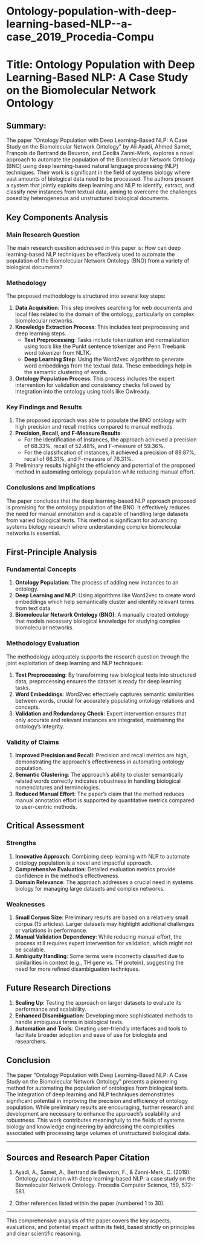 # Ontology-population-with-deep-learning-based-NLP--a-case_2019_Procedia-Compu

# Title: Ontology Population with Deep Learning-Based NLP: A Case Study on the Biomolecular Network Ontology

## Summary:
The paper "Ontology Population with Deep Learning-Based NLP: A Case Study on the Biomolecular Network Ontology" by Ali Ayadi, Ahmed Samet, François de Bertrand de Beuvron, and Cecilia Zanni-Merk, explores a novel approach to automate the population of the Biomolecular Network Ontology (BNO) using deep learning-based natural language processing (NLP) techniques. Their work is significant in the field of systems biology where vast amounts of biological data need to be processed. The authors present a system that jointly exploits deep learning and NLP to identify, extract, and classify new instances from textual data, aiming to overcome the challenges posed by heterogeneous and unstructured biological documents.

## Key Components Analysis

### Main Research Question
The main research question addressed in this paper is: How can deep learning-based NLP techniques be effectively used to automate the population of the Biomolecular Network Ontology (BNO) from a variety of biological documents?

### Methodology
The proposed methodology is structured into several key steps:

1. **Data Acquisition**: This step involves searching for web documents and local files related to the domain of the ontology, particularly on complex biomolecular networks.
2. **Knowledge Extraction Process**: This includes text preprocessing and deep learning steps.
   - **Text Preprocessing**: Tasks include tokenization and normalization using tools like the Punkt sentence tokenizer and Penn Treebank word tokenizer from NLTK.
   - **Deep Learning Step**: Using the Word2vec algorithm to generate word embeddings from the textual data. These embeddings help in the semantic clustering of words.
3. **Ontology Population Process**: This process includes the expert intervention for validation and consistency checks followed by integration into the ontology using tools like Owlready.

### Key Findings and Results
1. The proposed approach was able to populate the BNO ontology with high precision and recall metrics compared to manual methods.
2. **Precision, Recall, and F-Measure Results**:
   - For the identification of instances, the approach achieved a precision of 68.33%, recall of 52.48%, and F-measure of 59.36%.
   - For the classification of instances, it achieved a precision of 89.87%, recall of 66.31%, and F-measure of 76.31%.
3. Preliminary results highlight the efficiency and potential of the proposed method in automating ontology population while reducing manual effort.

### Conclusions and Implications
The paper concludes that the deep learning-based NLP approach proposed is promising for the ontology population of the BNO. It effectively reduces the need for manual annotation and is capable of handling large datasets from varied biological texts. This method is significant for advancing systems biology research where understanding complex biomolecular networks is essential.

## First-Principle Analysis

### Fundamental Concepts
1. **Ontology Population**: The process of adding new instances to an ontology.
2. **Deep Learning and NLP**: Using algorithms like Word2vec to create word embeddings which help semantically cluster and identify relevant terms from text data.
3. **Biomolecular Network Ontology (BNO)**: A manually created ontology that models necessary biological knowledge for studying complex biomolecular networks.

### Methodology Evaluation
The methodology adequately supports the research question through the joint exploitation of deep learning and NLP techniques:
1. **Text Preprocessing**: By transforming raw biological texts into structured data, preprocessing ensures the dataset is ready for deep learning tasks.
2. **Word Embeddings**: Word2vec effectively captures semantic similarities between words, crucial for accurately populating ontology relations and concepts.
3. **Validation and Redundancy Check**: Expert intervention ensures that only accurate and relevant instances are integrated, maintaining the ontology’s integrity.

### Validity of Claims
1. **Improved Precision and Recall**: Precision and recall metrics are high, demonstrating the approach's effectiveness in automating ontology population.
2. **Semantic Clustering**: The approach’s ability to cluster semantically related words correctly indicates robustness in handling biological nomenclatures and terminologies.
3. **Reduced Manual Effort**: The paper’s claim that the method reduces manual annotation effort is supported by quantitative metrics compared to user-centric methods.

## Critical Assessment

### Strengths
1. **Innovative Approach**: Combining deep learning with NLP to automate ontology population is a novel and impactful approach.
2. **Comprehensive Evaluation**: Detailed evaluation metrics provide confidence in the method’s effectiveness.
3. **Domain Relevance**: The approach addresses a crucial need in systems biology for managing large datasets and complex networks.

### Weaknesses
1. **Small Corpus Size**: Preliminary results are based on a relatively small corpus (15 articles). Larger datasets may highlight additional challenges or variations in performance.
2. **Manual Validation Dependency**: While reducing manual effort, the process still requires expert intervention for validation, which might not be scalable.
3. **Ambiguity Handling**: Some terms were incorrectly classified due to similarities in context (e.g., TH gene vs. TH protein), suggesting the need for more refined disambiguation techniques.

## Future Research Directions
1. **Scaling Up**: Testing the approach on larger datasets to evaluate its performance and scalability.
2. **Enhanced Disambiguation**: Developing more sophisticated methods to handle ambiguous terms in biological texts.
3. **Automation and Tools**: Creating user-friendly interfaces and tools to facilitate broader adoption and ease of use for biologists and researchers.

## Conclusion

The paper "Ontology Population with Deep Learning-Based NLP: A Case Study on the Biomolecular Network Ontology" presents a pioneering method for automating the population of ontologies from biological texts. The integration of deep learning and NLP techniques demonstrates significant potential in improving the precision and efficiency of ontology population. While preliminary results are encouraging, further research and development are necessary to enhance the approach’s scalability and robustness. This work contributes meaningfully to the fields of systems biology and knowledge engineering by addressing the complexities associated with processing large volumes of unstructured biological data.

---

## Sources and Research Paper Citation

1. Ayadi, A., Samet, A., Bertrand de Beuvron, F., & Zanni-Merk, C. (2019). Ontology population with deep learning-based NLP: a case study on the Biomolecular Network Ontology. Procedia Computer Science, 159, 572-581.

2. Other references listed within the paper (numbered 1 to 30).

---

This comprehensive analysis of the paper covers the key aspects, evaluations, and potential impact within its field, based strictly on principles and clear scientific reasoning.